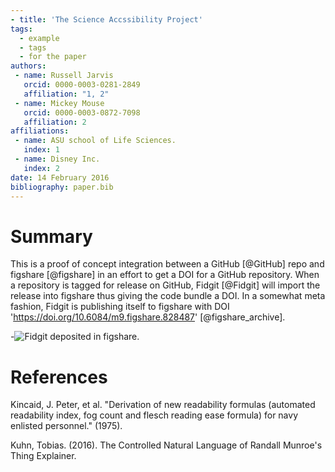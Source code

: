 ```yaml
---
- title: 'The Science Accssibility Project'
tags:
  - example
  - tags
  - for the paper
authors:
 - name: Russell Jarvis
   orcid: 0000-0003-0281-2849
   affiliation: "1, 2"
 - name: Mickey Mouse
   orcid: 0000-0003-0872-7098
   affiliation: 2
affiliations:
 - name: ASU school of Life Sciences.
   index: 1
 - name: Disney Inc.
   index: 2
date: 14 February 2016
bibliography: paper.bib
---
```


# Summary

This is a proof of concept integration between a GitHub [@GitHub] repo and figshare [@figshare] in an effort to get a DOI for a GitHub repository. When a repository is tagged for release on GitHub, Fidgit [@Fidgit] will import the release into figshare thus giving the code bundle a DOI. In a somewhat meta fashion, Fidgit is publishing itself to figshare with DOI 'https://doi.org/10.6084/m9.figshare.828487' [@figshare_archive].

-![Fidgit deposited in figshare.](figshare_article.png)

# References

Kincaid, J. Peter, et al. "Derivation of new readability formulas (automated readability index, fog count and flesch reading ease formula) for navy enlisted personnel." (1975).

Kuhn, Tobias. (2016). The Controlled Natural Language of Randall Munroe's Thing Explainer. 
